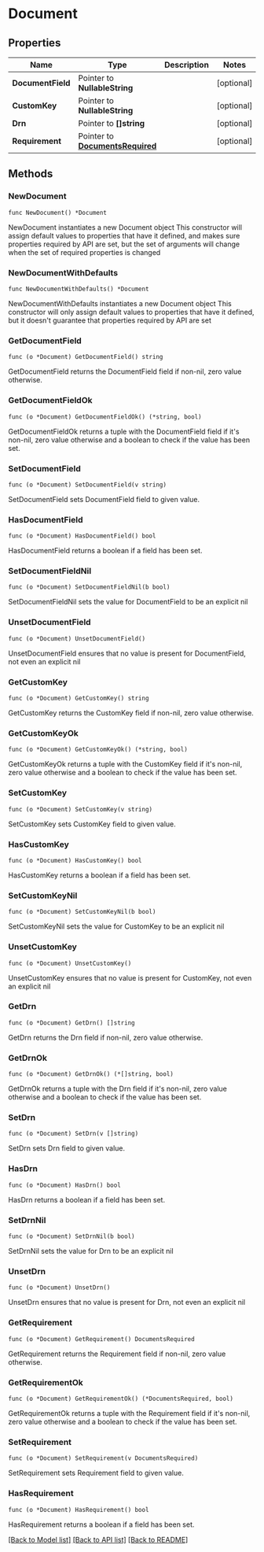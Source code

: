 # Document

## Properties

Name | Type | Description | Notes
------------ | ------------- | ------------- | -------------
**DocumentField** | Pointer to **NullableString** |  | [optional] 
**CustomKey** | Pointer to **NullableString** |  | [optional] 
**Drn** | Pointer to **[]string** |  | [optional] 
**Requirement** | Pointer to [**DocumentsRequired**](DocumentsRequired.md) |  | [optional] 

## Methods

### NewDocument

`func NewDocument() *Document`

NewDocument instantiates a new Document object
This constructor will assign default values to properties that have it defined,
and makes sure properties required by API are set, but the set of arguments
will change when the set of required properties is changed

### NewDocumentWithDefaults

`func NewDocumentWithDefaults() *Document`

NewDocumentWithDefaults instantiates a new Document object
This constructor will only assign default values to properties that have it defined,
but it doesn't guarantee that properties required by API are set

### GetDocumentField

`func (o *Document) GetDocumentField() string`

GetDocumentField returns the DocumentField field if non-nil, zero value otherwise.

### GetDocumentFieldOk

`func (o *Document) GetDocumentFieldOk() (*string, bool)`

GetDocumentFieldOk returns a tuple with the DocumentField field if it's non-nil, zero value otherwise
and a boolean to check if the value has been set.

### SetDocumentField

`func (o *Document) SetDocumentField(v string)`

SetDocumentField sets DocumentField field to given value.

### HasDocumentField

`func (o *Document) HasDocumentField() bool`

HasDocumentField returns a boolean if a field has been set.

### SetDocumentFieldNil

`func (o *Document) SetDocumentFieldNil(b bool)`

 SetDocumentFieldNil sets the value for DocumentField to be an explicit nil

### UnsetDocumentField
`func (o *Document) UnsetDocumentField()`

UnsetDocumentField ensures that no value is present for DocumentField, not even an explicit nil
### GetCustomKey

`func (o *Document) GetCustomKey() string`

GetCustomKey returns the CustomKey field if non-nil, zero value otherwise.

### GetCustomKeyOk

`func (o *Document) GetCustomKeyOk() (*string, bool)`

GetCustomKeyOk returns a tuple with the CustomKey field if it's non-nil, zero value otherwise
and a boolean to check if the value has been set.

### SetCustomKey

`func (o *Document) SetCustomKey(v string)`

SetCustomKey sets CustomKey field to given value.

### HasCustomKey

`func (o *Document) HasCustomKey() bool`

HasCustomKey returns a boolean if a field has been set.

### SetCustomKeyNil

`func (o *Document) SetCustomKeyNil(b bool)`

 SetCustomKeyNil sets the value for CustomKey to be an explicit nil

### UnsetCustomKey
`func (o *Document) UnsetCustomKey()`

UnsetCustomKey ensures that no value is present for CustomKey, not even an explicit nil
### GetDrn

`func (o *Document) GetDrn() []string`

GetDrn returns the Drn field if non-nil, zero value otherwise.

### GetDrnOk

`func (o *Document) GetDrnOk() (*[]string, bool)`

GetDrnOk returns a tuple with the Drn field if it's non-nil, zero value otherwise
and a boolean to check if the value has been set.

### SetDrn

`func (o *Document) SetDrn(v []string)`

SetDrn sets Drn field to given value.

### HasDrn

`func (o *Document) HasDrn() bool`

HasDrn returns a boolean if a field has been set.

### SetDrnNil

`func (o *Document) SetDrnNil(b bool)`

 SetDrnNil sets the value for Drn to be an explicit nil

### UnsetDrn
`func (o *Document) UnsetDrn()`

UnsetDrn ensures that no value is present for Drn, not even an explicit nil
### GetRequirement

`func (o *Document) GetRequirement() DocumentsRequired`

GetRequirement returns the Requirement field if non-nil, zero value otherwise.

### GetRequirementOk

`func (o *Document) GetRequirementOk() (*DocumentsRequired, bool)`

GetRequirementOk returns a tuple with the Requirement field if it's non-nil, zero value otherwise
and a boolean to check if the value has been set.

### SetRequirement

`func (o *Document) SetRequirement(v DocumentsRequired)`

SetRequirement sets Requirement field to given value.

### HasRequirement

`func (o *Document) HasRequirement() bool`

HasRequirement returns a boolean if a field has been set.


[[Back to Model list]](../README.md#documentation-for-models) [[Back to API list]](../README.md#documentation-for-api-endpoints) [[Back to README]](../README.md)


